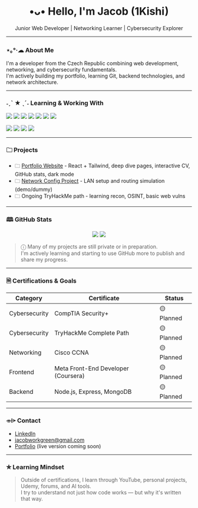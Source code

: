 <h1 align="center">•ᴗ• Hello, I'm Jacob (1Kishi)</h1>

<p align="center">Junior Web Developer | Networking Learner | Cybersecurity Explorer</p>

---

### ⋆｡°·☁︎ About Me

I'm a developer from the Czech Republic combining web development, networking, and cybersecurity fundamentals.  
I'm actively building my portfolio, learning Git, backend technologies, and network architecture.

---

### ˗ˏˋ ★ ˎˊ˗ Learning & Working With

<p>
  <img src="https://img.shields.io/badge/-JavaScript-black?style=for-the-badge&logo=javascript&logoColor=yellow" />
  <img src="https://img.shields.io/badge/-React-black?style=for-the-badge&logo=react" />
  <img src="https://img.shields.io/badge/-TailwindCSS-black?style=for-the-badge&logo=tailwindcss" />
  <img src="https://img.shields.io/badge/-Vite-black?style=for-the-badge&logo=vite" />
  <img src="https://img.shields.io/badge/-Node.js-black?style=for-the-badge&logo=nodedotjs" />
  <img src="https://img.shields.io/badge/-C%23-black?style=for-the-badge&logo=csharp" />
  <img src="https://img.shields.io/badge/-Git-black?style=for-the-badge&logo=git" />
</p>
</p>

<p>
  <img src="https://img.shields.io/badge/-Cisco-black?style=for-the-badge&logo=cisco" />
  <img src="https://img.shields.io/badge/-TryHackMe-black?style=for-the-badge&logo=tryhackme" />
  <img src="https://img.shields.io/badge/-CCNA-black?style=for-the-badge" />
  <img src="https://img.shields.io/badge/-CompTIA_Security+ -black?style=for-the-badge" />
</p>

---

### 🗀 Projects

- 🗀 [Portfolio Website](https://github.com/1Kishi/Portfolio-Web) - React + Tailwind, deep dive pages, interactive CV, GitHub stats, dark mode
- 🗀 [Network Config Project](https://github.com/1Kishi/network-config) - LAN setup and routing simulation (demo/dummy)
- 🗀 Ongoing TryHackMe path - learning recon, OSINT, basic web vulns

---

### 🕮 GitHub Stats

<div align="center">
  <img src="https://github-readme-stats.vercel.app/api?username=1Kishi&show_icons=true&theme=tokyonight&hide_border=true" />
  <img src="https://github-readme-stats.vercel.app/api/top-langs/?username=1Kishi&layout=compact&theme=tokyonight&hide_border=true" />
</div>

> ⓘ Many of my projects are still private or in preparation.  
> I'm actively learning and starting to use GitHub more to publish and share my progress.

---

### 🗎 Certifications & Goals

| Category       | Certificate                         | Status     |
|----------------|--------------------------------------|------------|
| Cybersecurity  | CompTIA Security+                   | 🟡 Planned |
| Cybersecurity  | TryHackMe Complete Path             | 🟡 Planned |
| Networking     | Cisco CCNA                          | 🟡 Planned |
| Frontend       | Meta Front-End Developer (Coursera) | 🟡 Planned |
| Backend        | Node.js, Express, MongoDB           | 🟡 Planned |

---

### ⌯⌲ Contact

-  [LinkedIn](https://www.linkedin.com/in/jacobgreen-dev)
-  jacobworkgreen@gmail.com
-  [Portfolio](https://github.com/1Kishi/portfolio) (live version coming soon)

---

### ✮ Learning Mindset

> Outside of certifications, I learn through YouTube, personal projects, Udemy, forums, and AI tools.  
> I try to understand not just how code works — but why it's written that way.
